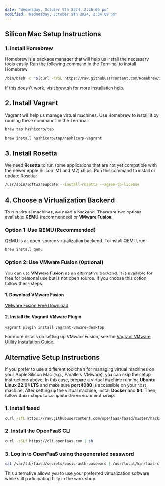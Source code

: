 ```yaml
---
date: "Wednesday, October 9th 2024, 2:26:06 pm"
modified: "Wednesday, October 9th 2024, 2:34:09 pm"
---
```


## Silicon Mac Setup Instructions

### 1. Install Homebrew

Homebrew is a package manager that will help us install the necessary tools easily. Run the following command in the Terminal to install Homebrew:

``` sh
/bin/bash -c "$(curl -fsSL https://raw.githubusercontent.com/Homebrew/install/HEAD/install.sh)"
```

If this doesn't work, visit [brew.sh](https://brew.sh/) for more installation help.

## 2. Install Vagrant

Vagrant will help us manage virtual machines. Use Homebrew to install it by running these commands in the Terminal:

``` sh
brew tap hashicorp/tap  

brew install hashicorp/tap/hashicorp-vagrant
```

## 3. Install Rosetta

We need **Rosetta** to run some applications that are not yet compatible with the newer Apple Silicon (M1 and M2) chips. Run this command to install or update Rosetta:

``` sh
/usr/sbin/softwareupdate --install-rosetta --agree-to-license
```

## 4. Choose a Virtualization Backend

To run virtual machines, we need a backend. There are two options available: **QEMU** (recommended) or **VMware Fusion**.

### Option 1: Use QEMU (Recommended)

QEMU is an open-source virtualization backend. To install QEMU, run:

``` sh
brew install qemu
```

### Option 2: Use VMware Fusion (Optional)

You can use **VMware Fusion** as an alternative backend. It is available for free for personal use but is not open source. If you choose this option, follow these steps:

#### 1. Download VMware Fusion

[VMware Fusion Free Download](https://blogs.vmware.com/teamfusion/2024/05/fusion-pro-now-available-free-for-personal-use.html)

#### 2. Install the Vagrant VMware Plugin

``` sh
vagrant plugin install vagrant-vmware-desktop
```

For more details on setting up VMware Fusion, see the [Vagrant VMware Utility Installation Guide](https://developer.hashicorp.com/vagrant/docs/providers/vmware/vagrant-vmware-utility#vagrant-vmware-utility-installation).

## Alternative Setup Instructions

If you prefer to use a different toolchain for managing virtual machines on your Apple Silicon Mac (e.g., Parallels, VMware), you can skip the setup instructions above. In this case, prepare a virtual machine running **Ubuntu Linux 22.04 LTS** and make sure **port 8080** is accessible on your host machine.
After setting up the virtual machine, install **Docker** and **Git**. Then, follow these steps to complete the environment setup:

### 1. Install faasd

```sh
curl -sfL https://raw.githubusercontent.com/openfaas/faasd/master/hack/install.sh | bash -s -
```
  
### 2. Install the OpenFaaS CLI

```sh
curl -sSLf https://cli.openfaas.com | sh
```

### 3. Log in to OpenFaaS using the generated password

```sh
cat /var/lib/faasd/secrets/basic-auth-password | /usr/local/bin/faas-cli login --password-stdin
```

This alternative allows you to use your preferred virtualization software while still participating fully in the work
shop.
